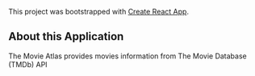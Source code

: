 This project was bootstrapped with [Create React App](https://github.com/facebook/create-react-app).

## About this Application

The Movie Atlas provides movies information from The Movie Database (TMDb) API

